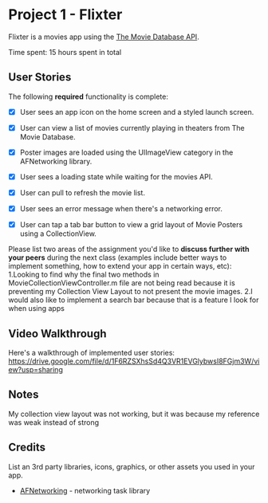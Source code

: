 # Project 1 - Flixter

Flixter is a movies app using the [The Movie Database API](http://docs.themoviedb.apiary.io/#).

Time spent: 15 hours spent in total

## User Stories

The following **required** functionality is complete:

- [x] User sees an app icon on the home screen and a styled launch screen.
- [x] User can view a list of movies currently playing in theaters from The Movie Database.
- [x] Poster images are loaded using the UIImageView category in the AFNetworking library.
- [x] User sees a loading state while waiting for the movies API.
- [x] User can pull to refresh the movie list.
- [x] User sees an error message when there's a networking error.
- [x] User can tap a tab bar button to view a grid layout of Movie Posters using a CollectionView.



Please list two areas of the assignment you'd like to **discuss further with your peers** during the next class (examples include better ways to implement something, how to extend your app in certain ways, etc):
1.Looking to find why the final two methods in MovieCollectionViewController.m file are not being read because it is preventing my Collection View Layout to not present the movie images.
2.I would also like to implement a search bar because that is a feature I look for when using apps

## Video Walkthrough

Here's a walkthrough of implemented user stories:
https://drive.google.com/file/d/1F6RZSXhsSd4Q3VR1EVGlybwsI8FGjm3W/view?usp=sharing


## Notes

My collection view layout was not working, but it was because my reference was weak instead of strong

## Credits

List an 3rd party libraries, icons, graphics, or other assets you used in your app.

- [AFNetworking](https://github.com/AFNetworking/AFNetworking) - networking task library

